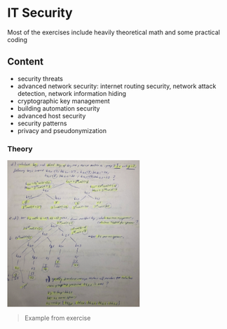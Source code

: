 # IT Security


Most of the exercises include heavily theoretical math and some practical coding


## Content

- security threats
- advanced network security: internet routing security, network attack detection, network information hiding
- cryptographic key management
- building automation security
- advanced host security
- security patterns
- privacy and pseudonymization


### Theory

<img src="https://github.com/cuneyterem8/uni_bonn_background/blob/main/it_security/image.png?raw=true" width="60%" height="60%">

> Example from exercise